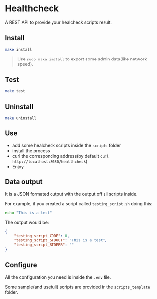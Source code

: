 # Healthcheck

A REST API to provide your healcheck scripts result.

## Install

```bash
make install
```

> Use `sudo make install` to export some admin data(like network speed).

## Test

```bash
make test
```

## Uninstall

```bash
make uninstall
```

## Use
 - add some healcheck scripts inside the `scripts` folder
 - install the process
 - curl the corresponding address(by default `curl http://localhost:8080/healthcheck`)
 - Enjoy

## Data output
It is a JSON formated output with the output off all scripts inside.

For example, if you created a script called `testing_script.sh` doing this:
```bash
echo "This is a test"
```

The output would be:
```JSON
{
    "testing_script_CODE": 0,
    "testing_script_STDOUT": "This is a test",
    "testing_script_STDERR": ""
}
```

## Configure
All the configuration you need is inside the `.env` file.

Some sample(and usefull) scripts are provided in the `scripts_template` folder.
